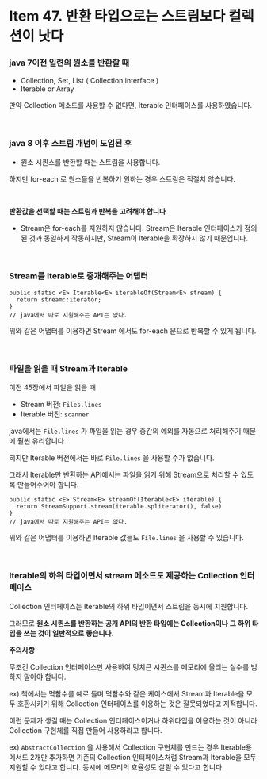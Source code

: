 # Item 47. 반환 타입으로는 스트림보다 컬렉션이 낫다 



### java 7이전 일련의 원소를 반환할 때

- Collection, Set, List ( Collection interface )
- Iterable or Array

만약 Collection 메소드를 사용할 수 없다면, Iterable 인터페이스를 사용하였습니다.

<br>

### **java 8 이후 스트림 개념이 도입된 후**

- 원소 시퀸스를 반환할 때는 스트림을 사용합니다.

하지만 for-each 로 원소들을 반복하기 원하는 경우 스트림은 적절치 않습니다.

<br>

**반환값을 선택할 때는 스트림과 반복을 고려해야 합니다**

- Stream은 for-each를 지원하지 않습니다. Stream은 Iterable 인터페이스가 정의된 것과 동일하게 작동하지만, Stream이 Iterable을 확장하지 않기 때문입니다.

<br>

### Stream<E>를 Iterable<E>로 중개해주는 어댑터

```
public static <E> Iterable<E> iterableOf(Stream<E> stream) {  
  return stream::iterator;
}
// java에서 따로 지원해주는 API는 없다.

```

위와 같은 어댑터를 이용하면 Stream 에서도 for-each 문으로 반복할 수 있게 됩니다.

<br>

### 파일을 읽을 때 Stream과 Iterable

이전 45장에서 파일을 읽을 때

- Stream 버전: `Files.lines`
- Iterable 버전: `scanner`

java에서는 `File.lines` 가 파일을 읽는 경우 중간의 예외를 자동으로 처리해주기 때문에 훨씬 유리합니다.

히지만 Iterable 버전에서는 바로 `File.lines` 을 사용할 수가 없습니다.

그래서 Iterable만 반환하는 API에서는 파일을 읽기 위해 Stream으로 처리할 수 있도록 만들어주어야 합니다.

```
public static <E> Stream<E> streamOf(Iterable<E> iterable) {
  return StreamSupport.stream(iterable.spliterator(), false)
}
// java에서 따로 지원해주는 API는 없다.

```

위와 같은 어댑터를 이용하면 Iterable 값들도 `File.lines` 을 사용할 수 있습니다.

<br>

### Iterable의 하위 타입이면서 stream 메소드도 제공하는 Collection 인터페이스

Collection 인터페이스는 Iterable의 하위 타입이면서 스트림을 동시에 지원합니다.

그러므로 **원소 시퀸스를 반환하는 공개 API의 반환 타입에는 Collection이나 그 하위 타입을 쓰는 것이 일반적으로 좋습니다.**

**주의사항**

무조건 Collection 인터페이스만 사용하여 덩치큰 시퀸스를 메모리에 올리는 실수를 범하지 말아야 합니다.

ex) 책에서는 멱함수를 예로 들며 멱함수와 같은 케이스에서 Stream과 Iterable을 모두 호환시키기 위해 Collection 인터페이스를 이용하는 것은 잘못되었다고 지적합니다.

이런 문제가 생길 때는 Collection 인터페이스이거나 하위타입을 이용하는 것이 아니라 Collection 구현체를 직접 만들어 사용하라고 합니다.

ex) `AbstractCollection` 을 사용해서 Collection 구현체를 만드는 경우 Iterable용 메서드 2개만 추가하면 기존의 Collection 인터페이스처럼 Stream과 Iterable을 모두 지원할 수 있다고 합니다. 동시에 메모리의 효율성도 살릴 수 있다고 합니다.